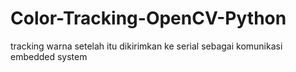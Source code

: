 # Color-Tracking-OpenCV-Python
tracking warna setelah itu dikirimkan ke serial sebagai komunikasi embedded system

